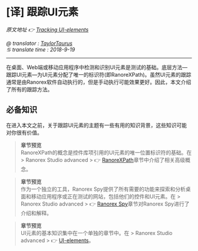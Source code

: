 # [译] 跟踪UI元素

*原文地址 👉 [Tracking UI-elements][0]*

*@ translator : [TaylorTaurus](https://github.com/taylortaurus)*    
*♋ translate time : 2018-9-19*    

---

在桌面、Web端或移动应用程序中检测和识别UI元素是测试的基础。底层方法—跟踪UI元素—为UI元素分配了唯一的标识符(即RanoreXPath)。虽然UI元素的跟踪通常是由Ranorex软件自动执行的，但是手动执行可能效果更好。因此，本文介绍了所有的跟踪方法。

## 必备知识

在进入本文之前，关于跟踪UI元素的主题有一些有用的知识背景，这些知识可能对你很有价值。

> **章节预览**  
> RanoreXPath的概念是控件库项引用的UI元素的唯一位置标识符的基础。在 \> Ranorex Studio advanced \> 👉 [RanoreXPath][1]章节中介绍了相关高级概念。

> **章节预览**  
> 作为一个独立的工具，Ranorex Spy提供了所有需要的功能来探索和分析桌面和移动应用程序或正在测试的网站，包括他们的控件和UI元素。在 \> Ranorex Studio advanced \> 👉 [Ranorex Spy][2]章节对Ranorex Spy进行了介绍和解释。

> **章节预览**  
> UI元素的基本知识集中在一个单独的章节中。在 \> Ranorex Studio advanced \> 👉 [UI-elements][3]。

  

[0]: https://www.ranorex.com/help/latest/ranorex-studio-advanced/tracking-ui-elements/introduction/
[1]: ..\\RanoreXPath/introduction.html
[2]: ..\\Ranorex_Spy/introduction.html
[3]: ..\\UI-elements/introduction.html
